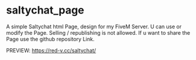 # saltychat_page
A simple Saltychat html Page, design for my FiveM Server. 
U can use or modify the Page. Selling / republishing is not allowed. 
If u want to share the Page use the github repository Link. 


PREVIEW: https://red-v.cc/saltychat/
